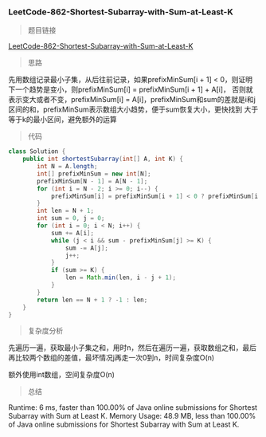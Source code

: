 ### LeetCode-862-Shortest-Subarray-with-Sum-at-Least-K

> 题目链接

[LeetCode-862-Shortest-Subarray-with-Sum-at-Least-K](https://leetcode.com/problems/shortest-subarray-with-sum-at-least-k/)

> 思路

先用数组记录最小子集，从后往前记录，如果prefixMinSum[i + 1] < 0，则证明下一个趋势是变小，则prefixMinSum[i] = prefixMinSum[i + 1] + A[i]，
否则就表示变大或者不变，prefixMinSum[i] =  A[i]，prefixMinSum和sum的差就是i和j区间的和，prefixMinSum表示数组大小趋势，便于sum恢复大小，更快找到
大于等于k的最小区间，避免额外的运算

> 代码

```java
class Solution {
    public int shortestSubarray(int[] A, int K) {
        int N = A.length;
        int[] prefixMinSum = new int[N];
        prefixMinSum[N - 1] = A[N - 1];
        for (int i = N - 2; i >= 0; i--) {
            prefixMinSum[i] = prefixMinSum[i + 1] < 0 ? prefixMinSum[i + 1] + A[i] : A[i];
        }
        int len = N + 1;
        int sum = 0, j = 0;
        for (int i = 0; i < N; i++) {
            sum += A[i];
            while (j < i && sum - prefixMinSum[j] >= K) {
                sum -= A[j];
                j++;
            }
            if (sum >= K) {
                len = Math.min(len, i - j + 1);
            }
        }
        return len == N + 1 ? -1 : len;
    }
}
```

> 复杂度分析

先遍历一遍，获取最小子集之和，用时n，然后在遍历一遍，获取数组之和，最后再比较两个数组的差值，最坏情况j再走一次0到n，时间复杂度O(n)

额外使用int数组，空间复杂度O(n)

> 总结

Runtime: 6 ms, faster than 100.00% of Java online submissions for Shortest Subarray with Sum at Least K.
Memory Usage: 48.9 MB, less than 100.00% of Java online submissions for Shortest Subarray with Sum at Least K.

